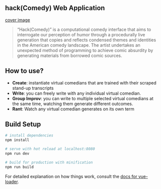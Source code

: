 ## hack(Comedy) Web Application

[cover image](./src/assets/img/Brand_Interface_group.png)

> “Hack(Comedy)” is a computational comedy interface that aims to interrogate our perception of humor through a procedurally live generation that copies and reflects condensed themes and identities in the American comedy landscape. The artist undertakes an unexpected method of programming to achieve comic absurdity by generating materials from borrowed comic sources.

## How to use?

- <b>Create</b>: instantiate virtual comedians that are trained with their scraped stand-up transcripts
- <b>Write</b>: you can freely write with any individual virtual comedian.
- <b>Group Improv</b>: you can write to multiple selected virtual comedians at the same time, watching them generate different outcomes.
- <b>Rant</b>: Watch any virtual comedian generates on its own term


## Build Setup

``` bash
# install dependencies
npm install

# serve with hot reload at localhost:8080
npm run dev

# build for production with minification
npm run build
```

For detailed explanation on how things work, consult the [docs for vue-loader](http://vuejs.github.io/vue-loader).
